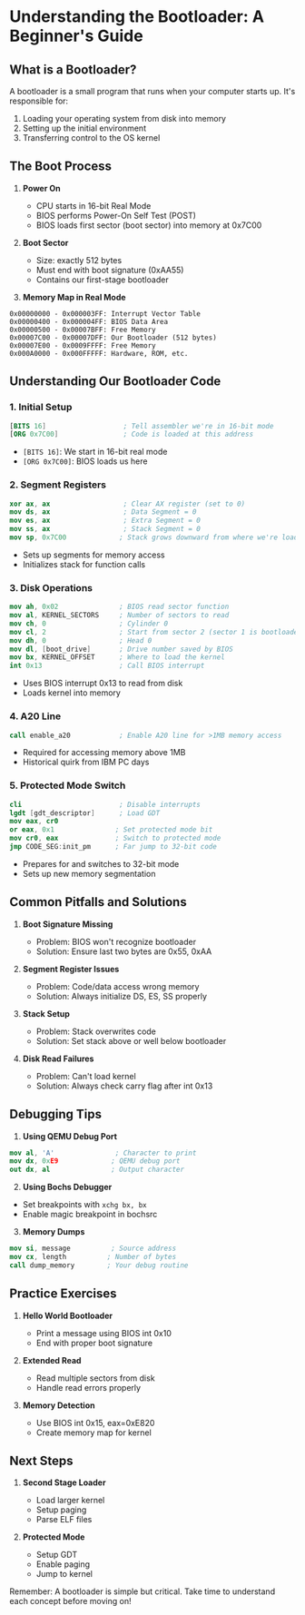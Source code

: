# Understanding the Bootloader: A Beginner's Guide

## What is a Bootloader?
A bootloader is a small program that runs when your computer starts up. It's responsible for:
1. Loading your operating system from disk into memory
2. Setting up the initial environment
3. Transferring control to the OS kernel

## The Boot Process
1. **Power On**
   - CPU starts in 16-bit Real Mode
   - BIOS performs Power-On Self Test (POST)
   - BIOS loads first sector (boot sector) into memory at 0x7C00

2. **Boot Sector**
   - Size: exactly 512 bytes
   - Must end with boot signature (0xAA55)
   - Contains our first-stage bootloader

3. **Memory Map in Real Mode**
```
0x00000000 - 0x000003FF: Interrupt Vector Table
0x00000400 - 0x000004FF: BIOS Data Area
0x00000500 - 0x00007BFF: Free Memory
0x00007C00 - 0x00007DFF: Our Bootloader (512 bytes)
0x00007E00 - 0x0009FFFF: Free Memory
0x000A0000 - 0x000FFFFF: Hardware, ROM, etc.
```

## Understanding Our Bootloader Code

### 1. Initial Setup
```nasm
[BITS 16]                   ; Tell assembler we're in 16-bit mode
[ORG 0x7C00]                ; Code is loaded at this address
```
- `[BITS 16]`: We start in 16-bit real mode
- `[ORG 0x7C00]`: BIOS loads us here

### 2. Segment Registers
```nasm
xor ax, ax                  ; Clear AX register (set to 0)
mov ds, ax                  ; Data Segment = 0
mov es, ax                  ; Extra Segment = 0
mov ss, ax                  ; Stack Segment = 0
mov sp, 0x7C00             ; Stack grows downward from where we're loaded
```
- Sets up segments for memory access
- Initializes stack for function calls

### 3. Disk Operations
```nasm
mov ah, 0x02               ; BIOS read sector function
mov al, KERNEL_SECTORS     ; Number of sectors to read
mov ch, 0                  ; Cylinder 0
mov cl, 2                  ; Start from sector 2 (sector 1 is bootloader)
mov dh, 0                  ; Head 0
mov dl, [boot_drive]       ; Drive number saved by BIOS
mov bx, KERNEL_OFFSET      ; Where to load the kernel
int 0x13                   ; Call BIOS interrupt
```
- Uses BIOS interrupt 0x13 to read from disk
- Loads kernel into memory

### 4. A20 Line
```nasm
call enable_a20            ; Enable A20 line for >1MB memory access
```
- Required for accessing memory above 1MB
- Historical quirk from IBM PC days

### 5. Protected Mode Switch
```nasm
cli                        ; Disable interrupts
lgdt [gdt_descriptor]      ; Load GDT
mov eax, cr0              
or eax, 0x1               ; Set protected mode bit
mov cr0, eax              ; Switch to protected mode
jmp CODE_SEG:init_pm      ; Far jump to 32-bit code
```
- Prepares for and switches to 32-bit mode
- Sets up new memory segmentation

## Common Pitfalls and Solutions

1. **Boot Signature Missing**
   - Problem: BIOS won't recognize bootloader
   - Solution: Ensure last two bytes are 0x55, 0xAA

2. **Segment Register Issues**
   - Problem: Code/data access wrong memory
   - Solution: Always initialize DS, ES, SS properly

3. **Stack Setup**
   - Problem: Stack overwrites code
   - Solution: Set stack above or well below bootloader

4. **Disk Read Failures**
   - Problem: Can't load kernel
   - Solution: Always check carry flag after int 0x13

## Debugging Tips

1. **Using QEMU Debug Port**
```nasm
mov al, 'A'               ; Character to print
mov dx, 0xE9             ; QEMU debug port
out dx, al               ; Output character
```

2. **Using Bochs Debugger**
- Set breakpoints with `xchg bx, bx`
- Enable magic breakpoint in bochsrc

3. **Memory Dumps**
```nasm
mov si, message          ; Source address
mov cx, length          ; Number of bytes
call dump_memory        ; Your debug routine
```

## Practice Exercises

1. **Hello World Bootloader**
   - Print a message using BIOS int 0x10
   - End with proper boot signature

2. **Extended Read**
   - Read multiple sectors from disk
   - Handle read errors properly

3. **Memory Detection**
   - Use BIOS int 0x15, eax=0xE820
   - Create memory map for kernel

## Next Steps

1. **Second Stage Loader**
   - Load larger kernel
   - Setup paging
   - Parse ELF files

2. **Protected Mode**
   - Setup GDT
   - Enable paging
   - Jump to kernel

Remember: A bootloader is simple but critical. Take time to understand each concept before moving on!
